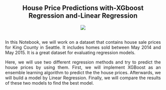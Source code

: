 <div align="center">
 
## House Price Predictions with-XGboost Regression and-Linear Regression
</div>

<div align="center">
<img src="https://user-images.githubusercontent.com/69224996/96664922-a000b880-1308-11eb-90d3-b396032f7dc0.jpg" >
</div>

<br />

<div align="justify">


In this Notebook, we will work on a dataset that contains house sale prices for King County in Seattle. It includes homes sold between May 2014 and May 2015. It is a great dataset for evaluating regression models.

Here, we will use two different regression methods and try to predict the house prices by using them. 
First, we will implement XGBoost as an ensemble learning algorithm to predict the the house prices. Afterwards, we will build a model by Linear Regression. Finally, we will compare the results of these two models to find the best model.

</div>
